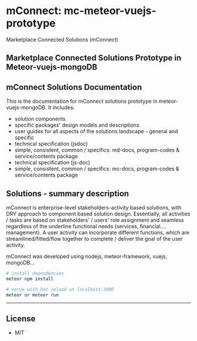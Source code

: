 # mConnect: mc-meteor-vuejs-prototype

Marketplace Connected Solutions (mConnect)

## Marketplace Connected Solutions Prototype in Meteor-vuejs-mongoDB

## mConnect Solutions Documentation

This is the documentation for mConnect solutions prototype in meteor-vuejs-mongoDB. It includes:

- solution components
- specific packages' design models and descriptions
- user guides for all aspects of the solutions landscape - general and specific
- technical specification (jsdoc)
- simple, consistent, common / specifics: md-docs, program-codes & service/contents package
- technical specification (js-doc)
- simple, consistent, common / specifics: mc-docs, program-codes & service/contents package

## Solutions - summary description

mConnect is enterprise-level stakeholders-activity based solutions,
with DRY approach to component based solution design.
Essentially, all activities / tasks are based on stakeholders' / users' role assignment 
and seamless regardless of the underline functional needs (services, financial.... management).
A user activity can incorporate different functions, which are streamlined/fitted/flow together
to complete / deliver the goal of the user activity.

mConnect was developed using nodejs, meteor-framework, vuejs, mongoDB...

``` bash
# install dependencies
meteor npm install

# serve with hot reload at localhost:3000
meteor or meteor run

```

---

## License

- MIT